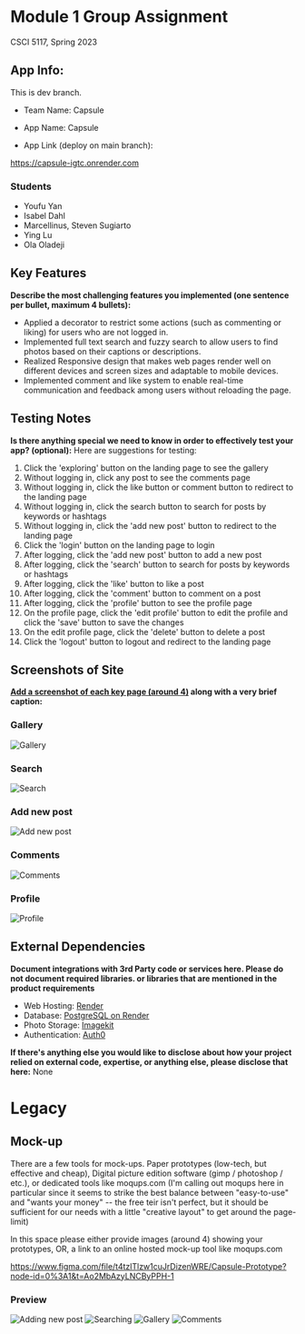 # Module 1 Group Assignment

CSCI 5117, Spring 2023

## App Info:

This is dev branch.

- Team Name: Capsule
- App Name: Capsule

- App Link (deploy on main branch):

https://capsule-igtc.onrender.com

### Students

- Youfu Yan
- Isabel Dahl
- Marcellinus, Steven Sugiarto
- Ying Lu
- Ola Oladeji

## Key Features

**Describe the most challenging features you implemented
(one sentence per bullet, maximum 4 bullets):**

- Applied a decorator to restrict some actions (such as commenting or liking) for users who are not logged in.
- Implemented full text search and fuzzy search to allow users to find photos based on their captions or descriptions.
- Realized Responsive design that makes web pages render well on different devices and screen sizes and adaptable to mobile devices.
- Implemented comment and like system to enable real-time communication and feedback among users without reloading the page.

## Testing Notes

**Is there anything special we need to know in order to effectively test your app? (optional):**
Here are suggestions for testing:

1. Click the 'exploring' button on the landing page to see the gallery
2. Without logging in, click any post to see the comments page
3. Without logging in, click the like button or comment button to redirect to the landing page
4. Without logging in, click the search button to search for posts by keywords or hashtags
5. Without logging in, click the 'add new post' button to redirect to the landing page
6. Click the 'login' button on the landing page to login
7. After logging, click the 'add new post' button to add a new post
8. After logging, click the 'search' button to search for posts by keywords or hashtags
9. After logging, click the 'like' button to like a post
10. After logging, click the 'comment' button to comment on a post
11. After logging, click the 'profile' button to see the profile page
12. On the profile page, click the 'edit profile' button to edit the profile and click the 'save' button to save the changes
13. On the edit profile page, click the 'delete' button to delete a post
14. Click the 'logout' button to logout and redirect to the landing page

## Screenshots of Site

**[Add a screenshot of each key page (around 4)](https://stackoverflow.com/questions/10189356/how-to-add-screenshot-to-readmes-in-github-repository)
along with a very brief caption:**

### Gallery

![Gallery](./Demo/gallery.png 'Gallery')

### Search

![Search](./Demo/search.png 'Search')

### Add new post

![Add new post](./Demo/addpost.png 'Add new post')

### Comments

![Comments](./Demo/comment.png 'Comments')

### Profile

![Profile](./Demo/profile.png 'Profile')

## External Dependencies

**Document integrations with 3rd Party code or services here.
Please do not document required libraries. or libraries that are mentioned in the product requirements**

- Web Hosting: [Render](https://render.com/)
- Database: [PostgreSQL on Render](https://render.com/docs/postgres)
- Photo Storage: [Imagekit](https://imagekit.io/)
- Authentication: [Auth0](https://auth0.com/)

**If there's anything else you would like to disclose about how your project
relied on external code, expertise, or anything else, please disclose that
here:**
None

# Legacy

## Mock-up

There are a few tools for mock-ups. Paper prototypes (low-tech, but effective and cheap), Digital picture edition software (gimp / photoshop / etc.), or dedicated tools like moqups.com (I'm calling out moqups here in particular since it seems to strike the best balance between "easy-to-use" and "wants your money" -- the free teir isn't perfect, but it should be sufficient for our needs with a little "creative layout" to get around the page-limit)

In this space please either provide images (around 4) showing your prototypes, OR, a link to an online hosted mock-up tool like moqups.com

https://www.figma.com/file/t4tzlTlzw1cuJrDizenWRE/Capsule-Prototype?node-id=0%3A1&t=Ao2MbAzyLNCByPPH-1

### Preview

![](./Mockups/1.png 'Adding new post')
![](./Mockups/2.png 'Searching')
![](./Mockups/3.png 'Gallery')
![](./Mockups/4.png 'Comments')
